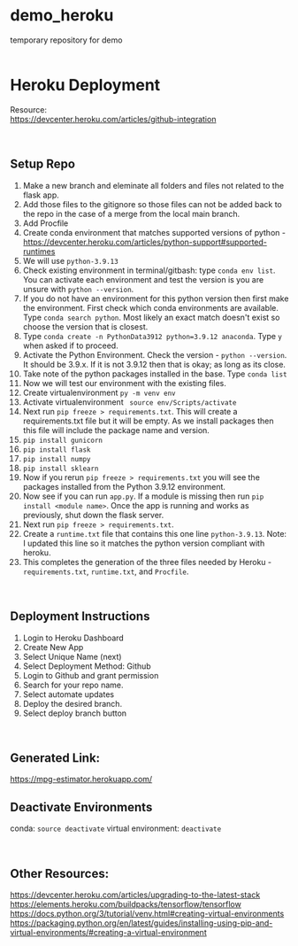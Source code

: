 # demo_heroku
temporary repository for demo  
<br>

# Heroku Deployment


Resource:  
https://devcenter.heroku.com/articles/github-integration  

<br>

## Setup Repo  
1.  Make a new branch and eleminate all folders and files not related to the flask app.
1.  Add those files to the gitignore so those files can not be added back to the repo in the case of a merge from the local main branch.
1.  Add Procfile
1.  Create conda environment that matches supported versions of python - https://devcenter.heroku.com/articles/python-support#supported-runtimes 
1.  We will use `python-3.9.13`
1.  Check existing environment in terminal/gitbash:  type `conda env list`.  You can activate each environment and test the version is you are unsure with `python --version`.
1.  If you do not have an environment for this python version then first make the environment.  First check which conda environments are available.  Type `conda search python`.  Most likely an exact match doesn't exist so choose the version that is closest.  
1.  Type `conda create -n PythonData3912 python=3.9.12 anaconda`.  Type `y` when asked if to proceed.
1.  Activate the Python Environment. Check the version - `python --version`.  It should be 3.9.x.  If it is not 3.9.12 then that is okay; as long as its close.  
1.  Take note of the python packages installed in the base.  Type `conda list`
1.  Now we will test our environment with the existing files.  
1.  Create virtualenvironment `py -m venv env`
1.  Activate virtualenvironment ` source env/Scripts/activate`
1.  Next run `pip freeze > requirements.txt`.  This will create a requirements.txt file but it will be empty.  As we install packages then this file will include the package name and version.  
1.  `pip install gunicorn`
1.  `pip install flask`
1.  `pip install numpy`
1.  `pip install sklearn`
1.  Now if you rerun `pip freeze > requirements.txt` you will see the packages installed from the Python 3.9.12 environment.  
1.  Now see if you can run `app.py`.  If a module is missing then run `pip install <module name>`.  Once the app is running and works as previously, shut down the flask server.  
1.  Next run `pip freeze > requirements.txt`.
1.  Create a `runtime.txt` file that contains this one line `python-3.9.13`.  Note:  I updated this line so it matches the python version compliant with heroku.  
1.  This completes the generation of the three files needed by Heroku - `requirements.txt`, `runtime.txt`, and `Procfile`.

<br>

## Deployment Instructions
1.  Login to Heroku Dashboard
1.  Create New App
1.  Select Unique Name (next)
1.  Select Deployment Method:  Github
1.  Login to Github and grant permission
1.  Search for your repo name.
1.  Select automate updates 
1.  Deploy the desired branch.
1.  Select deploy branch button

<br>

## Generated Link:  
https://mpg-estimator.herokuapp.com/  

## Deactivate Environments
conda:  `source deactivate`
virtual environment:  `deactivate`

<br>

## Other Resources:
https://devcenter.heroku.com/articles/upgrading-to-the-latest-stack
https://elements.heroku.com/buildpacks/tensorflow/tensorflow 
https://docs.python.org/3/tutorial/venv.html#creating-virtual-environments  
https://packaging.python.org/en/latest/guides/installing-using-pip-and-virtual-environments/#creating-a-virtual-environment  